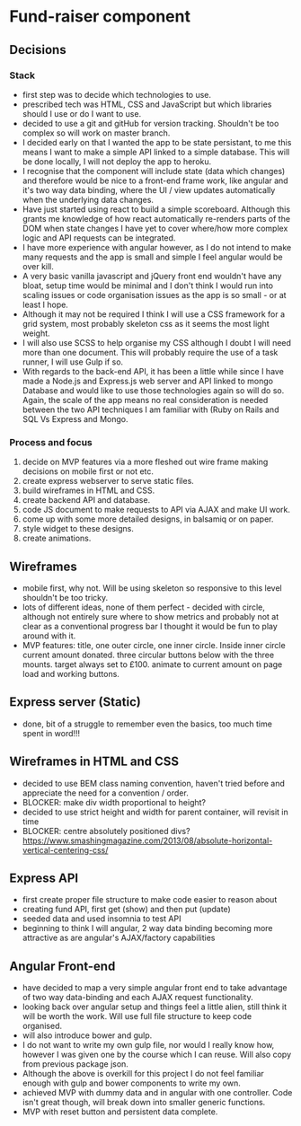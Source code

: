 # Fund-raiser component

## Decisions

### Stack

- first step was to decide which technologies to use.
- prescribed tech was HTML, CSS and JavaScript but which libraries should I use or do I want to use.
- decided to use a git and gitHub for version tracking. Shouldn't be too complex so will work on master branch.
- I decided early on that I wanted the app to be state persistant, to me this means I want to make a simple API linked to a simple database. This will be done locally, I will not deploy the app to heroku.
- I recognise that the component will include state (data which changes) and therefore would be nice to a front-end frame work, like angular and it's two way data binding, where the UI / view updates automatically when the underlying data changes.
- Have just started using react to build a simple scoreboard. Although this grants me knowledge of how react automatically re-renders parts of the DOM when state changes I have yet to cover where/how more complex logic and API requests can be integrated.
- I have more experience with angular however, as I do not intend to make many requests and the app is small and simple I feel angular would be over kill.
- A very basic vanilla javascript and jQuery front end wouldn't have any bloat, setup time would be minimal and I don't think I would run into scaling issues or code organisation issues as the app is so small - or at least I hope.
- Although it may not be required I think I will use a CSS framework for a grid system, most probably skeleton css as it seems the most light weight.
- I will also use SCSS to help organise my CSS although I doubt I will need more than one document. This will probably require the use of a task runner, I will use Gulp if so.
- With regards to the back-end API, it has been a little while since I have made a Node.js and Express.js web server and API linked to mongo Database and would like to use those technologies again so will do so. Again, the scale of the app means no real consideration is needed between the two API techniques I am familiar with (Ruby on Rails and SQL Vs Express and Mongo.

### Process and focus

1. decide on MVP features via a more fleshed out wire frame making decisions on mobile first or not etc.
2. create express webserver to serve static files.
3. build wireframes in HTML and CSS.
4. create backend API and database.
5. code JS document to make requests to API via AJAX and make UI work.
6. come up with some more detailed designs, in balsamiq or on paper.
7. style widget to these designs.
8. create animations.

## Wireframes

- mobile first, why not. Will be using skeleton so responsive to this level shouldn't be too tricky.
- lots of different ideas, none of them perfect - decided with circle, although not entirely sure where to show metrics and probably not at clear as a conventional progress bar I thought it would be fun to play around with it.
- MVP features: title, one outer circle, one inner circle. Inside inner circle current amount donated. three circular buttons below with the three mounts. target always set to £100. animate to current amount on page load and working buttons.

## Express server (Static)

- done, bit of a struggle to remember even the basics, too much time spent in word!!!

## Wireframes in HTML and CSS

- decided to use BEM class naming convention, haven't tried before and appreciate the need for a convention / order.
- BLOCKER: make div width proportional to height?
- decided to use strict height and width for parent container, will revisit in time
- BLOCKER: centre absolutely positioned divs? https://www.smashingmagazine.com/2013/08/absolute-horizontal-vertical-centering-css/

## Express API

- first create proper file structure  to make code easier to reason about
- creating fund API, first get (show) and then put (update)
- seeded data and used insomnia to test API
- beginning to think I will angular, 2 way data binding becoming more attractive as are angular's AJAX/factory capabilities

## Angular Front-end

- have decided to map a very simple angular front end to take advantage of two way data-binding and each AJAX request functionality.
- looking back over angular setup and things feel a little alien, still think it will be worth the work. Will use full file structure to keep code organised.
- will also introduce bower and gulp.
- I do not want to write my own gulp file, nor would I really know how, however I was given one by the course which I can reuse. Will also copy from previous package json.
- Although the above is overkill for this project I do not feel familiar enough with gulp and bower components to write my own.
- achieved MVP with dummy data and in angular with one controller. Code isn't great though, will break down into smaller generic functions.
- MVP with reset button and persistent data complete.